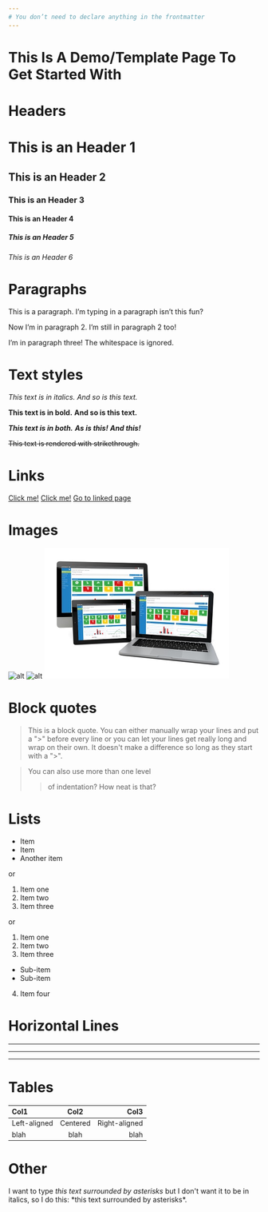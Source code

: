 ```yaml
---
# You don’t need to declare anything in the frontmatter
---
```


# This Is A Demo/Template Page To Get Started With

# Headers
# This is an Header 1
## This is an Header 2
### This is an Header 3
#### This is an Header 4
##### This is an Header 5
###### This is an Header 6


# Paragraphs
This is a paragraph. I’m typing in a paragraph isn’t this fun?

Now I’m in paragraph 2.
I’m still in paragraph 2 too!


I’m in paragraph three! The whitespace is ignored.


# Text styles

*This text is in italics.*
_And so is this text._

**This text is in bold.**
__And so is this text.__

***This text is in both.***
**_As is this!_**
*__And this!__*

~~This text is rendered with strikethrough.~~


# Links

[Click me!](https://uk.sustainabilitytool.com/)
[Click me!](https://uk.sustainabilitytool.com/ "with title")
[Go to linked page](/content/_blankPage/linkedPage.md)


# Images

![alt](https://uk.sustainabilitytool.com/assets/images/home/1BB.jpg)
![alt](https://uk.sustainabilitytool.com/assets/images/home/1BB.jpg "An optional title")
![alt](/assets/images/1BB.jpg)

# Block quotes

> This is a block quote. You can either
> manually wrap your lines and put a ">" before every line or you can
> let your lines get really long and wrap on their own.
> It doesn't make a difference so long as they start with a ">".

> You can also use more than one level
>> of indentation?
> How neat is that?


# Lists

* Item
* Item
* Another item

or

1. Item one
1. Item two
1. Item three

or

1. Item one
2. Item two
3. Item three
  * Sub-item
  * Sub-item
4. Item four


# Horizontal Lines

---
- - -
****************


# Tables

| Col1         | Col2     | Col3          |
| :----------- | :------: | ------------: |
| Left-aligned | Centered | Right-aligned |
| blah         | blah     | blah          |

# Other
I want to type *this text surrounded by asterisks* but I don't want it to be
in italics, so I do this: \*this text surrounded by asterisks\*.